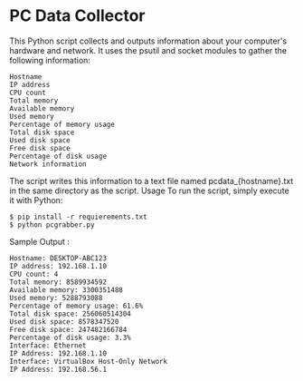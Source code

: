 <h1>PC Data Collector </h1>
This Python script collects and outputs information about your computer's hardware and network. It uses the psutil and socket modules to gather the following information:

    Hostname
    IP address
    CPU count
    Total memory
    Available memory
    Used memory
    Percentage of memory usage
    Total disk space
    Used disk space
    Free disk space
    Percentage of disk usage
    Network information
The script writes this information to a text file named pcdata_{hostname}.txt in the same directory as the script.
Usage
To run the script, simply execute it with Python:

    $ pip install -r requierements.txt
    $ python pcgrabber.py

Sample Output :

    Hostname: DESKTOP-ABC123
    IP address: 192.168.1.10
    CPU count: 4
    Total memory: 8589934592
    Available memory: 3300351488
    Used memory: 5288793088
    Percentage of memory usage: 61.6%
    Total disk space: 256060514304
    Used disk space: 8578347520
    Free disk space: 247482166784
    Percentage of disk usage: 3.3%
    Interface: Ethernet
    IP Address: 192.168.1.10
    Interface: VirtualBox Host-Only Network
    IP Address: 192.168.56.1
